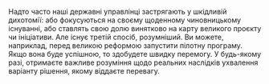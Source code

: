 Надто часто наші державні управлінці застрягають у шкідливій дихотомії: або фокусуються на своєму щоденному чиновницькому існуванні, або ставлять свою долю винятково на карту великого проєкту чи ініціативи. Але існує третій спосіб, розумніший. Ви можете, наприклад, перед великою реформою запустити пілотну програму. Якщо вона буде успішною, то здобудете швидку перемогу. У будь-якому разі, отримаєте важливе розуміння щодо реальних наслідків ухвалення варіанту рішення, якому віддаєте перевагу.